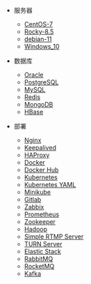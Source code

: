 - 服务器
  - [CentOS-7](devops/linux/centos7.md)
  - [Rocky-8.5](devops/linux/rocky85.md)
  - [debian-11](devops/linux/debian11.md)
  - [Windows_10](devops/windows/windows10.md)

- 数据库
  - [Oracle](devops/database/oracle.md)
  - [PostgreSQL](devops/database/postgre.md)
  - [MySQL](devops/database/mysql.md)
  - [Redis](devops/database/redis.md)
  - [MongoDB](devops/database/mongodb.md)
  - [HBase](devops/database/hbase.md)

- 部署
  - [Nginx](devops/deploy/nginx.md)
  - [Keepalived](devops/deploy/keepalived.md)
  - [HAProxy](devops/deploy/haproxy.md)
  - [Docker](devops/deploy/docker.md)
  - [Docker Hub](devops/deploy/docker_hub.md)
  - [Kubernetes](devops/deploy/kubernetes.md)
  - [Kubernetes YAML](devops/deploy/kubernetes_yaml.md)
  - [Minikube](devops/deploy/minikube.md)
  - [Gitlab](devops/deploy/gitlab.md)
  - [Zabbix](devops/deploy/zabbix.md)
  - [Prometheus](devops/deploy/prometheus)
  - [Zookeeper](devops/deploy/zookeeper)
  - [Hadoop](devops/deploy/hadoop.md)
  - [Simple RTMP Server](devops/deploy/srs.md)
  - [TURN Server](devops/deploy/turnserver.md)
  - [Elastic Stack](devops/deploy/elk.md)
  - [RabbitMQ](devops/deploy/rabbitmq.md)
  - [RocketMQ](devops/deploy/rocketmq.md)
  - [Kafka](devops/deploy/kafka.md)